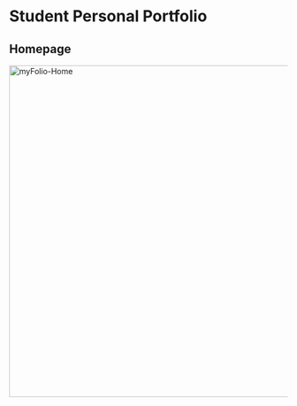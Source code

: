 # Student Personal Portfolio

## Homepage

<img width="600" alt="myFolio-Home" src="https://user-images.githubusercontent.com/58315812/108354792-d4e93180-724e-11eb-81c3-adc7658272d1.png">
